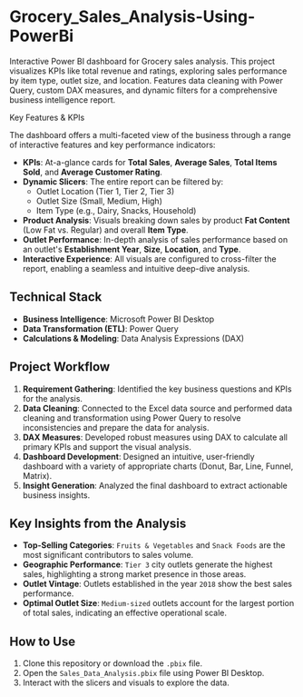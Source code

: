 # Grocery_Sales_Analysis-Using-PowerBi
Interactive Power BI dashboard for Grocery sales analysis. This project visualizes KPIs like total revenue and ratings, exploring sales performance by item type, outlet size, and location. Features data cleaning with Power Query, custom DAX measures, and dynamic filters for a comprehensive business intelligence report.

Key Features & KPIs

The dashboard offers a multi-faceted view of the business through a range of interactive features and key performance indicators:

* **KPIs**: At-a-glance cards for **Total Sales**, **Average Sales**, **Total Items Sold**, and **Average Customer Rating**.
* **Dynamic Slicers**: The entire report can be filtered by:
    * Outlet Location (Tier 1, Tier 2, Tier 3)
    * Outlet Size (Small, Medium, High)
    * Item Type (e.g., Dairy, Snacks, Household)
* **Product Analysis**: Visuals breaking down sales by product **Fat Content** (Low Fat vs. Regular) and overall **Item Type**.
* **Outlet Performance**: In-depth analysis of sales performance based on an outlet's **Establishment Year**, **Size**, **Location**, and **Type**.
* **Interactive Experience**: All visuals are configured to cross-filter the report, enabling a seamless and intuitive deep-dive analysis.

## Technical Stack

* **Business Intelligence**: Microsoft Power BI Desktop
* **Data Transformation (ETL)**: Power Query
* **Calculations & Modeling**: Data Analysis Expressions (DAX)

## Project Workflow

1.  **Requirement Gathering**: Identified the key business questions and KPIs for the analysis.
2.  **Data Cleaning**: Connected to the Excel data source and performed data cleaning and transformation using Power Query to resolve inconsistencies and prepare the data for analysis.
3.  **DAX Measures**: Developed robust measures using DAX to calculate all primary KPIs and support the visual analysis.
4.  **Dashboard Development**: Designed an intuitive, user-friendly dashboard with a variety of appropriate charts (Donut, Bar, Line, Funnel, Matrix).
5.  **Insight Generation**: Analyzed the final dashboard to extract actionable business insights.

## Key Insights from the Analysis

* **Top-Selling Categories**: `Fruits & Vegetables` and `Snack Foods` are the most significant contributors to sales volume.
* **Geographic Performance**: `Tier 3` city outlets generate the highest sales, highlighting a strong market presence in those areas.
* **Outlet Vintage**: Outlets established in the year `2018` show the best sales performance.
* **Optimal Outlet Size**: `Medium-sized` outlets account for the largest portion of total sales, indicating an effective operational scale.

## How to Use

1.  Clone this repository or download the `.pbix` file.
2.  Open the `Sales_Data_Analysis.pbix` file using Power BI Desktop.
3.  Interact with the slicers and visuals to explore the data.
